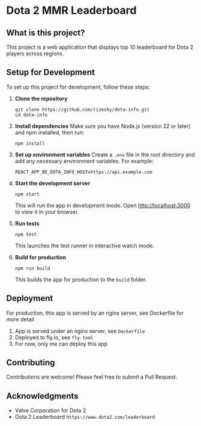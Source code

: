 # Dota 2 MMR Leaderboard

## What is this project?

This project is a web application that displays top 10 leaderboard for Dota 2 players across  regions.


## Setup for Development

To set up this project for development, follow these steps:

1. **Clone the repository**
   ```
   git clone https://github.com/rizesky/dota-info.git
   cd dota-info
   ```

2. **Install dependencies**
   Make sure you have Node.js (version 22 or later) and npm installed, then run:
   ```
   npm install
   ```

3. **Set up environment variables**
   Create a `.env` file in the root directory and add any necessary environment variables. For example:
   ```
   REACT_APP_BE_DOTA_INFO_HOST=https://api.example.com
   ```

4. **Start the development server**
   ```
   npm start
   ```
   This will run the app in development mode. Open [http://localhost:3000](http://localhost:3000) to view it in your browser.

5. **Run tests**
   ```
   npm test
   ```
   This launches the test runner in interactive watch mode.

6. **Build for production**
   ```
   npm run build
   ```
   This builds the app for production to the `build` folder.

## Deployment
For production, this app is served by an nginx server, see Dockerfile for more detail
1. App is served under an nginx server, see `Dockerfile`
2. Deployed to fly.io, see `fly.toml`
3. For now, only me can deploy this app


## Contributing
Contributions are welcome! Please feel free to submit a Pull Request.

## Acknowledgments
- Valve Corporation for Dota 2
- Dota 2 Leaderboard `https://www.dota2.com/leaderboard`
